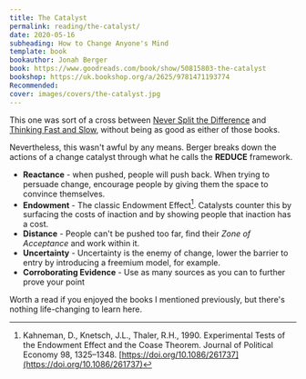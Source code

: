 ```yaml
---
title: The Catalyst
permalink: reading/the-catalyst/
date: 2020-05-16
subheading: How to Change Anyone's Mind
template: book
bookauthor: Jonah Berger
book: https://www.goodreads.com/book/show/50815803-the-catalyst
bookshop: https://uk.bookshop.org/a/2625/9781471193774
Recommended:
cover: images/covers/the-catalyst.jpg
---
```


This one was sort of a cross between [Never Split the Difference](https://www.jacquescorbytuech.com/reading/never-split-the-difference.html) and [Thinking Fast and Slow](https://www.jacquescorbytuech.com/reading/thinking-fast-and-slow.html), without being as good as either of those books.

Nevertheless, this wasn't awful by any means. Berger breaks down the actions of a change catalyst through what he calls the **REDUCE** framework.

* **Reactance** - when pushed, people will push back. When trying to persuade change, encourage people by giving them the space to convince themselves.
* **Endowment** - The classic Endowment Effect[^Endowment]. Catalysts counter this by surfacing the costs of inaction and by showing people that inaction has a cost.
* **Distance** -  People can't be pushed too far, find their *Zone of Acceptance* and work within it.
* **Uncertainty** - Uncertainty is the enemy of change, lower the barrier to entry by introducing a freemium model, for example.
* **Corroborating Evidence** - Use as many sources as you can to further prove your point

Worth a read if you enjoyed the books I mentioned previously, but there's nothing life-changing to learn here.

[^Endowment]: Kahneman, D., Knetsch, J.L., Thaler, R.H., 1990. Experimental Tests of the Endowment Effect and the Coase Theorem. Journal of Political Economy 98, 1325–1348. [https://doi.org/10.1086/261737](https://doi.org/10.1086/261737)